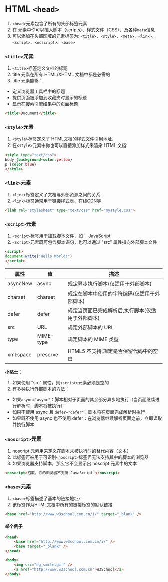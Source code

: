# HTML `<head>`

1. `<head>`元素包含了所有的头部标签元素
2. 在 <head>元素中你可以插入脚本（scripts）、样式文件（CSS）、及各种`meta`信息
3. 可以添加在头部区域的元素标签为: `<title>`、`<style>`、`<meta>`、`<link>`、`<script>`、`<noscript>`、`<base>`


### `<title>`元素

1. `<title>`标签定义文档的标题
2. title 元素在所有 HTML/XHTML 文档中都是必需的
3. title 元素能够：
  - 定义浏览器工具栏中的标题
  - 提供页面被添加到收藏夹时显示的标题
  - 显示在搜索引擎结果中的页面标题

```html
<title>Document</title>
```

### `<style>`元素

1. `<style>`标签定义了 HTML文档的样式文件引用地址.
2. 在`<style>`元素中你也可以直接添加样式来渲染 HTML 文档:

```html
<style type="text/css">
body {background-color:yellow}
p {color:blue}
</style>
```

### `<link>`元素

1. `<link>`标签定义了文档与外部资源之间的关系
2. `<link>`标签通常用于链接样式表、在线CDN等

```html
<link rel="stylesheet" type="text/css" href="mystyle.css">
```

### `<script>`元素

1. `<script>`标签用于加载脚本文件，如： JavaScript
2. `<script>`元素既可包含脚本语句，也可以通过 "src" 属性指向外部脚本文件

```html
<script>
document.write("Hello World!")
</script>
```

属性       |  值        | 描述
---------- | ---------- | -------------------------------------------
asyncNew   | async      | 规定异步执行脚本(仅适用于外部脚本)
charset    | charset    | 规定在脚本中使用的字符编码(仅适用于外部脚本)
defer      | defer      | 规定当页面已完成解析后,执行脚本(仅适用于外部脚本)
src        | URL        | 规定外部脚本的 URL
type       | MIME-type  | 规定脚本的 MIME 类型
xml:space  | preserve   | HTML5 不支持,规定是否保留代码中的空白

**小贴士**：

1. 如果使用 "src" 属性，则`<script>`元素必须是空的
2. 有多种执行外部脚本的方法：
  - 如果`async="async"`：脚本相对于页面的其余部分异步地执行（当页面继续进行解析时，脚本将被执行）
  - 如果不使用 async 且 `defer="defer"`：脚本将在页面完成解析时执行
  - 如果既不使用 async 也不使用 defer：在浏览器继续解析页面之前，立即读取并执行脚本

###  `<noscript>`元素

1. noscript 元素用来定义在脚本未被执行时的替代内容（文本）
2. 此标签可被用于可识别`<noscript>`标签但无法支持其中的脚本的浏览器
3. 如果浏览器支持脚本，那么它不会显示出 noscript 元素中的文本

```html
<noscript>抱歉，你的浏览器不支持 JavaScript!</noscript>
```


### `<base>`元素

1. `<base>`标签描述了基本的链接地址`/`
2. 该标签作为HTML文档中所有的链接标签的默认链接

```html
<base href="http://www.w3school.com.cn/i/" target="_blank" />
```

#### 举个例子

```html
<head>
    <base href="http://www.w3school.com.cn/i/" />
    <base target="_blank" />
</head>

<body>
    <img src="eg_smile.gif" />
    <a href="http://www.w3school.com.cn">W3School</a>
</body>
```
